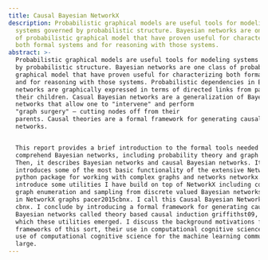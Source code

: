 ```yaml
---
title: Causal Bayesian NetworkX
description: Probabilistic graphical models are useful tools for modeling
  systems governed by probabilistic structure. Bayesian networks are one class
  of probabilistic graphical model that have proven useful for characterizing
  both formal systems and for reasoning with those systems.
abstract: >-
  Probabilistic graphical models are useful tools for modeling systems governed
  by probabilistic structure. Bayesian networks are one class of probabilistic
  graphical model that have proven useful for characterizing both formal systems
  and for reasoning with those systems. Probabilistic dependencies in Bayesian
  networks are graphically expressed in terms of directed links from parents to
  their children. Casual Bayesian networks are a generalization of Bayesian
  networks that allow one to "intervene" and perform
  "graph surgery" — cutting nodes off from their
  parents. Causal theories are a formal framework for generating causal Bayesian
  networks.


  This report provides a brief introduction to the formal tools needed to
  comprehend Bayesian networks, including probability theory and graph theory.
  Then, it describes Bayesian networks and causal Bayesian networks. It
  introduces some of the most basic functionality of the extensive NetworkX
  python package for working with complex graphs and networks networkx. I
  introduce some utilities I have build on top of NetworkX including conditional
  graph enumeration and sampling from discrete valued Bayesian networks encoded
  in NetworkX graphs pacer2015cbnx. I call this Causal Bayesian NetworkX, or
  cbnx. I conclude by introducing a formal framework for generating causal
  Bayesian networks called theory based causal induction griffithst09, out of
  which these utilities emerged. I discuss the background motivations for
  frameworks of this sort, their use in computational cognitive science, and the
  use of computational cognitive science for the machine learning community at
  large.
---
```

